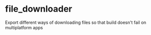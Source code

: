 # file_downloader

Export different ways of downloading files so that build doesn't fail on multiplatform apps
